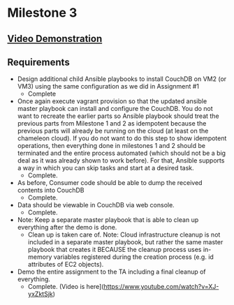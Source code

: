 # Milestone 3
## [Video Demonstration](https://youtu.be/XJ-yxZktSjk)
## Requirements
- Design additional child Ansible playbooks to install CouchDB on VM2 (or VM3) using the same configuration as we did in Assignment #1
  - Complete
- Once again execute vagrant provision so that the updated ansible master playbook can install and configure the CouchDB. You do not want to recreate the earlier parts so Ansible playbook should treat the previous parts from Milestone 1 and 2 as idempotent because the previous parts will already be running on the cloud (at least on the chameleon cloud). If you do not want to do this step to show idempotent operations, then everything done in milestones 1 and 2 should be terminated and the entire process automated (which should not be a big deal as it was already shown to work before). For that, Ansible supports a way in which you can skip tasks and start at a desired task.
  - Complete.
- As before, Consumer code should be able to dump the received contents into CouchDB
  - Complete.
- Data should be viewable in CouchDB via web console.
  - Complete.
- Note: Keep a separate master playbook that is able to clean up everything after the demo is done.
  - Clean up is taken care of. Note: Cloud infrastructure cleanup is not included in a separate master playbook, but rather the same master playbook that creates it BECAUSE the cleanup process uses in-memory variables registered during the creation process (e.g. id attributes of EC2 objects).
- Demo the entire assignment to the TA including a final cleanup of everything.
  - Complete. (Video is here](https://www.youtube.com/watch?v=XJ-yxZktSjk)

